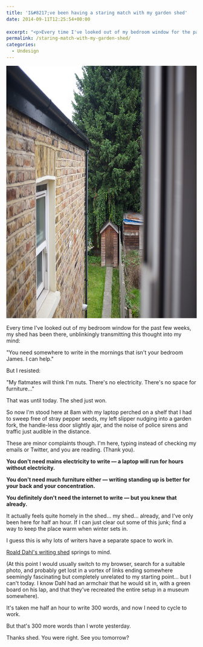 ```yaml
---
title: 'I&#8217;ve been having a staring match with my garden shed'
date: 2014-09-11T12:25:54+00:00

excerpt: "<p>Every time I've looked out of my bedroom window for the past few weeks, my shed has been there, unblinkingly transmitting a single thought into my mind...</p>"layout: post
permalink: /staring-match-with-my-garden-shed/
categories:
  - Undesign
---
```

<img src="/media/shed.jpg" alt="" width="1000" height="667" class="alignnone size-full wp-image-1951" />

Every time I've looked out of my bedroom window for the past few weeks, my shed has been there, unblinkingly transmitting this thought into my mind:&nbsp;

"You need somewhere to write in the mornings that isn't your bedroom James. I can help."

But I resisted:

"My flatmates will think I'm nuts. There's no electricity. There's no space for furniture..."

That was until today. The shed just won.

So now I'm stood here at 8am with my laptop perched on a shelf that I had to sweep free of stray pepper seeds, my left slipper nudging into a garden fork, the handle-less door slightly ajar, and the noise of police sirens and traffic just audible in the distance.

These are minor complaints though. I'm here, typing instead of checking my emails or Twitter, and you are reading. (Thank you).

<strong>You don't need mains electricity to write — a laptop will run for hours without electricity.&nbsp;</strong>

<strong>You don't need much furniture either — writing standing up is better for your back and your concentration.</strong>

<strong>You definitely don't need the internet to write — but you knew that already.</strong>

It actually feels quite homely in the shed... my shed... already, and I've only been here for half an hour. If I can just clear out some of this junk; find a way to keep the place warm when winter sets in.

I guess this is why lots of writers have a separate space to work in.

<a href="http://www.anothermag.com/current/view/2998/Roald_Dahls_Shed">Roald Dahl's writing shed</a> springs to mind.

(At this point I would usually switch to my browser, search for a suitable photo, and probably get lost in a vortex of links ending somewhere seemingly fascinating but completely unrelated to my starting point... but I can't today. I know Dahl had an armchair that he would sit in, with a green board on his lap, and that they've recreated the entire setup in a museum somewhere).

It's taken me half an hour to write 300 words, and now I need to cycle to work.

But that's 300 more words than I wrote yesterday.

Thanks shed. You were right. See you tomorrow?